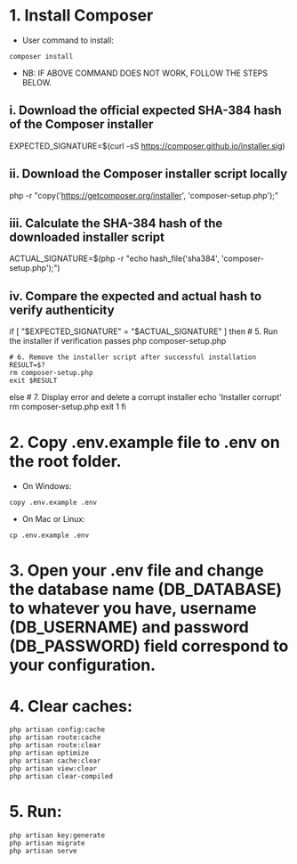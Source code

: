 # 1. Install Composer
- User command to install:
```
composer install
```
- NB: IF ABOVE COMMAND DOES NOT WORK, FOLLOW THE STEPS BELOW.
## i. Download the official expected SHA-384 hash of the Composer installer
EXPECTED_SIGNATURE=$(curl -sS https://composer.github.io/installer.sig)

## ii. Download the Composer installer script locally
php -r "copy('https://getcomposer.org/installer', 'composer-setup.php');"

## iii. Calculate the SHA-384 hash of the downloaded installer script
ACTUAL_SIGNATURE=$(php -r "echo hash_file('sha384', 'composer-setup.php');")

## iv. Compare the expected and actual hash to verify authenticity
if [ "$EXPECTED_SIGNATURE" = "$ACTUAL_SIGNATURE" ]
then
    # 5. Run the installer if verification passes
    php composer-setup.php
    
    # 6. Remove the installer script after successful installation
    RESULT=$?
    rm composer-setup.php
    exit $RESULT
else
    # 7. Display error and delete a corrupt installer
    echo 'Installer corrupt'
    rm composer-setup.php
    exit 1
fi

# 2. Copy .env.example file to .env on the root folder.
- On Windows: 
```
copy .env.example .env
```
- On Mac or Linux:
```
cp .env.example .env 
```

# 3. Open your .env file and change the database name (DB_DATABASE) to whatever you have, username (DB_USERNAME) and password (DB_PASSWORD) field correspond to your configuration.

# 4. Clear caches:
```
php artisan config:cache
php artisan route:cache
php artisan route:clear
php artisan optimize
php artisan cache:clear
php artisan view:clear
php artisan clear-compiled
```

# 5. Run:
```
php artisan key:generate
php artisan migrate
php artisan serve
```